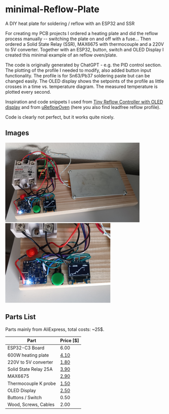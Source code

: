 # minimal-Reflow-Plate
A DIY heat plate for soldering / reflow with an ESP32 and SSR

For creating my PCB projects I ordered a heating plate and did the reflow process manually -- switching the plate on and off with a fuse... Then ordered a Solid State Relay (SSR), MAX6675 with thermocouple and a 220V to 5V converter. Together with an ESP32, button, switch and OLED Display I created this minimal example of an reflow oven/plate.

The code is originally generated by ChatGPT - e.g. the PID control section. The plotting of the profile I needed to modify, also added button input functionality. The profile is for Sn63/Pb37 soldering paste but can be changed easily. The OLED display shows the setpoints of the profile as little crosses in a time vs. temperature diagram. The measured temperature is plotted every second.

Inspiration and code snippets I used from [Tiny Reflow Controller with OLED display](https://www.electronics-lab.com/project/tiny-reflow-controller-oled-display/) and from [uReflowOven](https://github.com/dukeduck1984/uReflowOven-Esp32-Micropython) (here you also find leadfree reflow profile).

Code is clearly not perfect, but it works quite nicely. 

## Images

<div class="images">
  <img src="https://raw.githubusercontent.com/tux-friend/minimal-Reflow-Plate/main/reflow_plate_1.png" alt="Reflow Plate all" height="250"/>
  <img src="https://raw.githubusercontent.com/tux-friend/minimal-Reflow-Plate/main/reflow_plate_2.png" alt="Reflow Plate OLED Detail" height="250"/>
</div>

## Parts List

Parts mainly from AliExpress, total costs: ~25$.

|Part                                              |Price [$]  | 
|--------------------------------------------------|-----------|
|ESP32-C3 Board                                    |6.00       |
|600W heating plate                                |[4.10](https://www.aliexpress.com/item/1005004501086557.html)|
|220V to 5V converter                              |[1.80](https://www.aliexpress.com/item/33011812383.html)|
|Solid State Relay 25A                             |[3.90](https://www.aliexpress.com/item/1005003670878216.html)|
|MAX6675                                           |[2.90](https://www.aliexpress.com/item/32841448771.html)|
|Thermocouple K probe                              |[1.50](https://www.aliexpress.com/item/4000360348464.html)|
|OLED Display                                      |[2.50](https://www.aliexpress.com/item/32957309383.html)|
|Buttons / Switch                                  |0.50       |
|Wood, Screws, Cables                              |2.00       |
